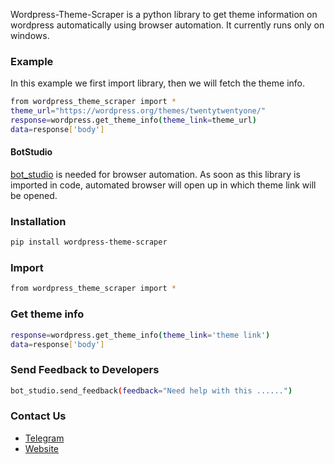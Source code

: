 Wordpress-Theme-Scraper is a python library to get theme information on wordpress automatically using browser automation. 
It currently runs only on windows.

### Example
In this example we first import library, then we will fetch the theme info.
```sh
from wordpress_theme_scraper import *
theme_url="https://wordpress.org/themes/twentytwentyone/"
response=wordpress.get_theme_info(theme_link=theme_url)
data=response['body']
```

#### BotStudio
[bot_studio](https://pypi.org/project/bot_studio/) is needed for browser automation. As soon as this library is imported in code, automated browser will open up in which theme link will be opened.


### Installation

```sh
pip install wordpress-theme-scraper
```

### Import
```sh
from wordpress_theme_scraper import *
```

### Get theme info
```sh
response=wordpress.get_theme_info(theme_link='theme link')
data=response['body']
```

### Send Feedback to Developers
```sh
bot_studio.send_feedback(feedback="Need help with this ......")
```

### Contact Us
* [Telegram](https://t.me/datakund)
* [Website](https://datakund.com)

